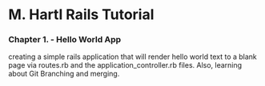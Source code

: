 # M. Hartl Rails Tutorial

### Chapter 1. - Hello World App

creating a simple rails application that will render hello world text to a blank page via routes.rb and the application_controller.rb files. Also, learning about Git Branching and merging.
